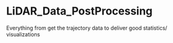 # LiDAR_Data_PostProcessing
Everything from get the trajectory data to deliver good statistics/ visualizations
